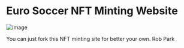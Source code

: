 # Euro Soccer NFT Minting Website

![image](https://user-images.githubusercontent.com/94480152/149447651-0757f23c-a419-4aa2-83ae-5191c0e23767.png)

You can just fork this NFT minting site for better your own.
Rob Park
